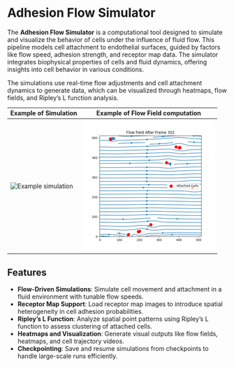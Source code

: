 # Adhesion Flow Simulator


The **Adhesion Flow Simulator** is a computational tool designed to simulate and visualize the behavior of cells under the influence of fluid flow. This pipeline models cell attachment to endothelial surfaces, guided by factors like flow speed, adhesion strength, and receptor map data. The simulator integrates biophysical properties of cells and fluid dynamics, offering insights into cell behavior in various conditions.

The simulations use real-time flow adjustments and cell attachment dynamics to generate data, which can be visualized through heatmaps, flow fields, and Ripley’s L function analysis.

| Example of Simulation | Example of Flow Field computation |
|----------------|-----------|
| <img src="https://github.com/CellMigrationLab/AdhesionFlowSimulator/blob/main/images/example.gif" width="300px" alt="Example simulation"> | <img src="https://github.com/CellMigrationLab/AdhesionFlowSimulator/blob/main/images/flow_field.png?raw=true" width="300px" alt="PNG image"> |

## Features

- **Flow-Driven Simulations**: Simulate cell movement and attachment in a fluid environment with tunable flow speeds.
- **Receptor Map Support**: Load receptor map images to introduce spatial heterogeneity in cell adhesion probabilities.
- **Ripley’s L Function**: Analyze spatial point patterns using Ripley’s L function to assess clustering of attached cells.
- **Heatmaps and Visualization**: Generate visual outputs like flow fields, heatmaps, and cell trajectory videos.
- **Checkpointing**: Save and resume simulations from checkpoints to handle large-scale runs efficiently.
